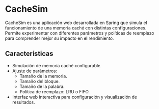 # CacheSim

CacheSim es una aplicación web desarrollada en Spring que simula el funcionamiento de una memoria caché con distintas configuraciones. Permite experimentar con diferentes parámetros y políticas de reemplazo para comprender mejor su impacto en el rendimiento.

## Características
- Simulación de memoria caché configurable.
- Ajuste de parámetros:
  - Tamaño de la memoria.
  - Tamaño del bloque.
  - Tamaño de la palabra.
  - Política de reemplazo: LRU o FIFO.
- Interfaz web interactiva para configuración y visualización de resultados.


